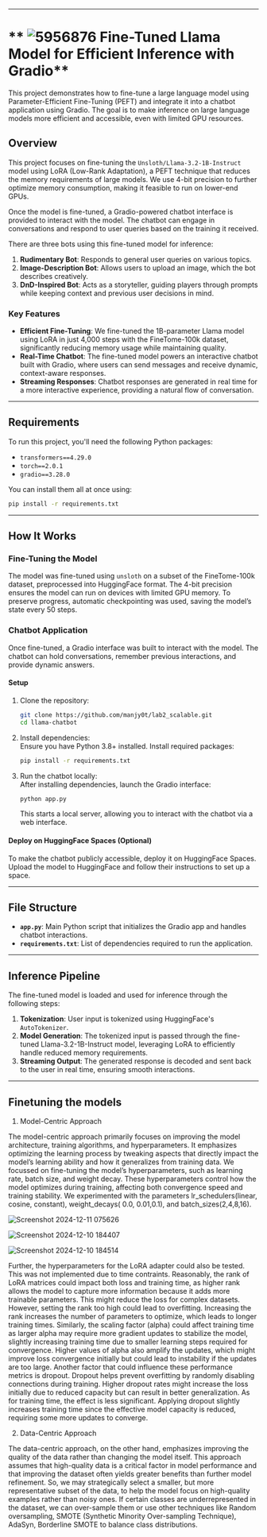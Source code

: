 
---

# ** ![5956876](https://github.com/user-attachments/assets/7482453d-2c5a-43c0-9ce6-2638db8f299f) Fine-Tuned Llama Model for Efficient Inference with Gradio**  

This project demonstrates how to fine-tune a large language model using Parameter-Efficient Fine-Tuning (PEFT) and integrate it into a chatbot application using Gradio. The goal is to make inference on large language models more efficient and accessible, even with limited GPU resources.  

## **Overview**  

This project focuses on fine-tuning the `Unsloth/Llama-3.2-1B-Instruct` model using LoRA (Low-Rank Adaptation), a PEFT technique that reduces the memory requirements of large models. We use 4-bit precision to further optimize memory consumption, making it feasible to run on lower-end GPUs.  

Once the model is fine-tuned, a Gradio-powered chatbot interface is provided to interact with the model. The chatbot can engage in conversations and respond to user queries based on the training it received.  

There are three bots using this fine-tuned model for inference:  
1. **Rudimentary Bot**: Responds to general user queries on various topics.  
2. **Image-Description Bot**: Allows users to upload an image, which the bot describes creatively.  
3. **DnD-Inspired Bot**: Acts as a storyteller, guiding players through prompts while keeping context and previous user decisions in mind.  

### **Key Features**  
- **Efficient Fine-Tuning**: We fine-tuned the 1B-parameter Llama model using LoRA in just 4,000 steps with the FineTome-100k dataset, significantly reducing memory usage while maintaining quality.  
- **Real-Time Chatbot**: The fine-tuned model powers an interactive chatbot built with Gradio, where users can send messages and receive dynamic, context-aware responses.  
- **Streaming Responses**: Chatbot responses are generated in real time for a more interactive experience, providing a natural flow of conversation.  

---

## **Requirements**  

To run this project, you'll need the following Python packages:  

- `transformers==4.29.0`  
- `torch==2.0.1`  
- `gradio==3.28.0`  

You can install them all at once using:  
```bash
pip install -r requirements.txt
```

---

## **How It Works**  

### **Fine-Tuning the Model**  
The model was fine-tuned using `unsloth` on a subset of the FineTome-100k dataset, preprocessed into HuggingFace format. The 4-bit precision ensures the model can run on devices with limited GPU memory. To preserve progress, automatic checkpointing was used, saving the model’s state every 50 steps.  

### **Chatbot Application**  
Once fine-tuned, a Gradio interface was built to interact with the model. The chatbot can hold conversations, remember previous interactions, and provide dynamic answers.  

#### **Setup**  
1. Clone the repository:  
   ```bash
   git clone https://github.com/manjy0t/lab2_scalable.git  
   cd llama-chatbot  
   ```  

2. Install dependencies:  
   Ensure you have Python 3.8+ installed. Install required packages:  
   ```bash
   pip install -r requirements.txt  
   ```  

3. Run the chatbot locally:  
   After installing dependencies, launch the Gradio interface:  
   ```bash
   python app.py  
   ```  
   This starts a local server, allowing you to interact with the chatbot via a web interface.  

#### **Deploy on HuggingFace Spaces (Optional)**  
To make the chatbot publicly accessible, deploy it on HuggingFace Spaces. Upload the model to HuggingFace and follow their instructions to set up a space.  

---

## **File Structure**  

- **`app.py`**: Main Python script that initializes the Gradio app and handles chatbot interactions.  
- **`requirements.txt`**: List of dependencies required to run the application.  

---

## **Inference Pipeline**  

The fine-tuned model is loaded and used for inference through the following steps:  
1. **Tokenization**: User input is tokenized using HuggingFace's `AutoTokenizer`.  
2. **Model Generation**: The tokenized input is passed through the fine-tuned Llama-3.2-1B-Instruct model, leveraging LoRA to efficiently handle reduced memory requirements.  
3. **Streaming Output**: The generated response is decoded and sent back to the user in real time, ensuring smooth interactions.  

---


## Finetuning the models
1. Model-Centric Approach

The model-centric approach primarily focuses on improving the model architecture, training algorithms, and hyperparameters. It emphasizes optimizing the learning process by tweaking aspects that directly impact the model’s learning ability and how it generalizes from training data. We focussed on fine-tuning the model’s hyperparameters, such as learning rate, batch size, and weight decay. These hyperparameters control how the model optimizes during training, affecting both convergence speed and training stability. We experimented with the parameters lr_schedulers(linear, cosine, constant), weight_decays( 0.0, 0.01,0.1), and batch_sizes(2,4,8,16).

![Screenshot 2024-12-11 075626](https://github.com/user-attachments/assets/a1e9fae1-a4fa-4a9f-9e24-82b1fa4341f3)

![Screenshot 2024-12-10 184407](https://github.com/user-attachments/assets/fb5c7b42-00f7-462b-b69c-13e21e752bea)

![Screenshot 2024-12-10 184514](https://github.com/user-attachments/assets/4a63e8fc-bdb6-4fb0-bcfa-0a7a4d4985fc)

Further, the hyperparameters for the LoRA adapter could also be tested. This was not implemented due to time contraints. Reasonably, the rank of LoRA matrices could impact both loss and training time, as higher rank allows the model to capture more information because it adds more trainable parameters. This might reduce the loss for complex datasets. However, setting the rank too high could lead to overfitting. Increasing the rank increases the number of parameters to optimize, which leads to longer training times. Similarly, the scaling factor (alpha) could affect training time as larger alpha may require more gradient updates to stabilize the model, slightly increasing training time due to smaller learning steps required for convergence. Higher values of alpha also amplify the updates, which might improve loss convergence initially but could lead to instability if the updates are too large. Another factor that could influence these performance metrics is dropout. Dropout helps prevent overfitting by randomly disabling connections during training. Higher dropout rates might increase the loss initially due to reduced capacity but can result in better generalization. As for training time, the effect is less significant. Applying dropout slightly increases training time since the effective model capacity is reduced, requiring some more updates to converge.

2. Data-Centric Approach

The data-centric approach, on the other hand, emphasizes improving the quality of the data rather than changing the model itself. This approach assumes that high-quality data is a critical factor in model performance and that improving the dataset often yields greater benefits than further model refinement. So, we may strategically select a smaller, but more representative subset of the data, to help the model focus on high-quality examples rather than noisy ones.
If certain classes are underrepresented in the dataset, we can over-sample them or use other techniques like Random oversampling, SMOTE (Synthetic Minority Over-sampling Technique), AdaSyn, Borderline SMOTE to balance class distributions.



